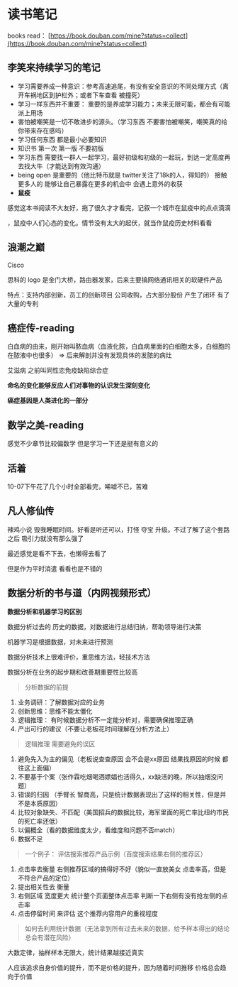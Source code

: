 # 读书笔记

books read： [https://book.douban.com/mine?status=collect](https://book.douban.com/mine?status=collect)

## 李笑来持续学习的笔记

* 学习需要养成一种意识：参考高速追尾，有没有安全意识的不同处理方式（离开车祸地区到护栏外；或者下车查看 被撞死）
* 学习一样东西并不重要： 重要的是养成学习能力；未来无限可能，都会有可能派上用场
* 害怕被嘲笑是一切不敢进步的源头。（学习东西 不要害怕被嘲笑，嘲笑真的给你带来存在感吗）
* 学习任何东西 都是最小必要知识
* 知识书 第一次 第一版 不要初版
* 学习东西 需要找一群人一起学习，最好初级和初级的一起玩，到达一定高度再去找大牛（才能达到有效沟通）
* being open 是重要的（他比特币就是 twitter关注了18k的人，得知的） 接触更多人的 能够让自己暴露在更多的机会中 会遇上意外的收获
* **鼠疫**

感觉这本书阅读不大友好，拖了很久才才看完，记叙一个城市在鼠疫中的点点滴滴

，鼠疫中人们心态的变化。情节没有太大的起伏，就当作鼠疫历史材料看看

## 浪潮之巅

Cisco

思科的 logo 是金门大桥，路由器发家，后来主要搞网络通讯相关的软硬件产品

特点：支持内部创新，员工的创新项目 公司收购，占大部分股份 产生了闭环 有了大量的专利

## 癌症传-reading

白血病的由来，刚开始叫脓血病（血液化脓，白血病里面的白细胞太多，白细胞的在脓液中也很多） =&gt; 后来解剖并没有发现具体的发脓的病灶

艾滋病 之前叫同性恋免疫缺陷综合症

**命名的变化能够反应人们对事物的认识发生深刻变化**

**癌症基因是人类进化的一部分**

## 数学之美-reading

感觉不少章节比较偏数学 但是学习一下还是挺有意义的

## 活着

10-07下午花了几个小时全部看完，唏嘘不已，苦难

## 凡人修仙传

辣鸡小说 毁我睡眠时间。好看是听还可以，打怪 夺宝 升级。不过了解了这个套路之后 吸引力就没有那么强了

最近感觉是看不下去，也懒得去看了

但是作为平时消遣 看看也是不错的

## **数据分析的书与道（内网视频形式）**

**数据分析和机器学习的区别**

数据分析过去的 历史的数据，对数据进行总结归纳，帮助领导进行决策

机器学习是根据数据，对未来进行预测

数据分析技术上很难评价，重思维方法，轻技术方法

数据分析在业务的起步期和改善期重要性比较高

> 分析数据的前提

1. 业务调研：了解数据对应的业务
2. 创新思维：思维不能太僵化
3. 逻辑推理： 有时候数据分析不一定能分析对，需要确保推理正确
4. 产出可行的建议（不要让老板花时间理解在分析方法上）

> 逻辑推理 需要避免的误区

1. 避免先入为主的偏见（老板说查查原因 会不会是xx原因 结果找原因的时候 都往这上面偏）
2. 不要基于个案（张作霖吃烟喝酒嫖娼也活得久，xx缺活的晚，所以抽烟没问题）
3. 错误的归因 （手臂长 智商高，只是统计数据表现出了这样的相关性，但是并不是本质原因）
4. 比较对象缺失、不匹配（美国招兵的数据比较，海军里面的死亡率比纽约市民的死亡率还低）
5. 以偏概全（看的数据维度太少，看维度和问题不否match）
6. 数据不足

> 一个例子： 评估搜索推荐产品示例（百度搜索结果右侧的推荐区）

1. 点击率去衡量 右侧推荐区域的搞得好不好（貌似一直放美女 点击率高，但是不符合产品的定位）
2. 提出相关性去 衡量
3. 右侧区域 宽度更大 统计整个页面整体点击率 判断一下右侧有没有抢左侧的点击率
4. 点击停留时间 来评估 这个推荐内容用户的重视程度

> 如何去利用统计数据（无法拿到所有过去未来的数据，给予样本得出的结论总会有潜在风险）

大数定律，抽样样本无限大，统计结果越接近真实

人应该追求自身价值的提升，而不是价格的提升，因为随着时间推移 价格总会趋向于价值

